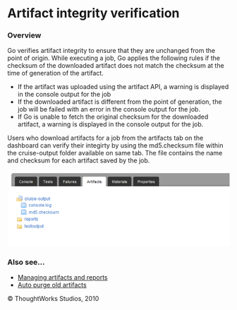 
 

Artifact integrity verification
===============================

### Overview

Go verifies artifact integrity to ensure that they are unchanged from
the point of origin. While executing a job, Go applies the following
rules if the checksum of the downloaded artifact does not match the
checksum at the time of generation of the artifact.

-   If the artifact was uploaded using the artifact API, a warning is
    displayed in the console output for the job
-   If the downloaded artifact is different from the point of
    generation, the job will be failed with an error in the console
    output for the job.
-   If Go is unable to fetch the original checksum for the downloaded
    artifact, a warning is displayed in the console output for the job.

Users who download artifacts for a job from the artifacts tab on the
dashboard can verify their integirty by using the md5.checksum file
within the cruise-output folder available on same tab. The file contains
the name and checksum for each artifact saved by the job.

![](../resources/images/cruise/md5_checksum.png)

### Also see...

-   [Managing artifacts and
    reports](../configuration/managing_artifacts_and_reports.html)
-   [Auto purge old artifacts](../configuration/delete_artifacts.html)





© ThoughtWorks Studios, 2010

